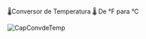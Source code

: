 🌡️Conversor de Temperatura 🌡️ De °F para °C

![CapConvdeTemp](https://user-images.githubusercontent.com/112970416/216217203-a3cae400-0942-4c90-be9e-09fcc25df2f5.png)
